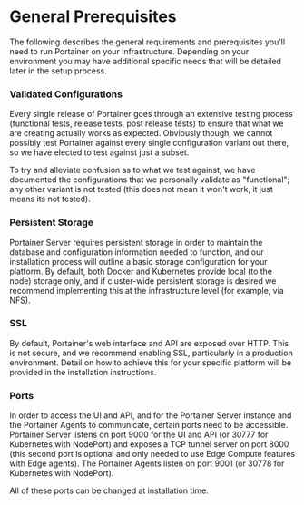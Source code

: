 # General Prerequisites

The following describes the general requirements and prerequisites you'll need to run Portainer on your infrastructure. Depending on your environment you may have additional specific needs that will be detailed later in the setup process.

### Validated Configurations

Every single release of Portainer goes through an extensive testing process \(functional tests, release tests, post release tests\) to ensure that what we are creating actually works as expected. Obviously though, we cannot possibly test Portainer against every single configuration variant out there, so we have elected to test against just a subset.

To try and alleviate confusion as to what we test against, we have documented the configurations that we personally validate as "functional"; any other variant is not tested \(this does not mean it won't work, it just means its not tested\).

### Persistent Storage

Portainer Server requires persistent storage in order to maintain the database and configuration information needed to function, and our installation process will outline a basic storage configuration for your platform. By default, both Docker and Kubernetes provide local \(to the node\) storage only, and if cluster-wide persistent storage is desired we recommend implementing this at the infrastructure level \(for example, via NFS\).

### SSL

By default, Portainer's web interface and API are exposed over HTTP. This is not secure, and we recommend enabling SSL, particularly in a production environment. Detail on how to achieve this for your specific platform will be provided in the installation instructions.

### Ports

In order to access the UI and API, and for the Portainer Server instance and the Portainer Agents to communicate, certain ports need to be accessible. Portainer Server listens on port 9000 for the UI and API \(or 30777 for Kubernetes with NodePort\) and exposes a TCP tunnel server on port 8000 \(this second port is optional and only needed to use Edge Compute features with Edge agents\). The Portainer Agents listen on port 9001 \(or 30778 for Kubernetes with NodePort\).

All of these ports can be changed at installation time.

